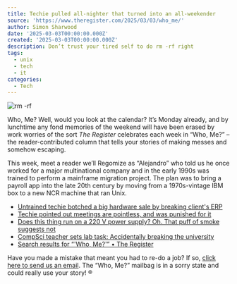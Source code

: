 ```yaml
---
title: Techie pulled all-nighter that turned into an all-weekender
source: 'https://www.theregister.com/2025/03/03/who_me/'
author: Simon Sharwood
date: '2025-03-03T00:00:00.000Z'
created: '2025-03-03T00:00:00.000Z'
description: Don’t trust your tired self to do rm -rf right
tags:
  - unix
  - tech
  - it
categories:
  - Tech
---
```

![rm -rf](https://regmedia.co.uk/2024/11/18/shutterstock_sudo_rm_rm.jpg)

Who, Me? Well, would you look at the calendar? It’s Monday already, and by lunchtime any fond memories of the weekend will have been erased by work worries of the sort *The Register* celebrates each week in “Who, Me?” – the reader-contributed column that tells your stories of making messes and somehow escaping.

This week, meet a reader we’ll Regomize as “Alejandro” who told us he once worked for a major multinational company and in the early 1990s was trained to perform a mainframe migration project. The plan was to bring a payroll app into the late 20th century by moving from a 1970s-vintage IBM box to a new NCR machine that ran Unix.

- [Untrained techie botched a big hardware sale by breaking client's ERP](https://www.theregister.com/2025/02/24/who_me/)
- [Techie pointed out meetings are pointless, and was punished for it](https://www.theregister.com/2025/02/17/who_me/)
- [Does this thing run on a 220 V power supply? Oh. That puff of smoke suggests not](https://www.theregister.com/2025/02/10/who_me/)
- [CompSci teacher sets lab task: Accidentally breaking the university](https://www.theregister.com/2025/02/03/who_me/)
- [Search results for “'Who, Me?'” • The Register](https://search.theregister.com/?q=%27Who%2C+Me%3F%27)


Have you made a mistake that meant you had to re-do a job? If so, [click here to send us an email](https://www.theregister.com/2025/03/03/who_me/). The “Who, Me?” mailbag is in a sorry state and could really use your story! ®
